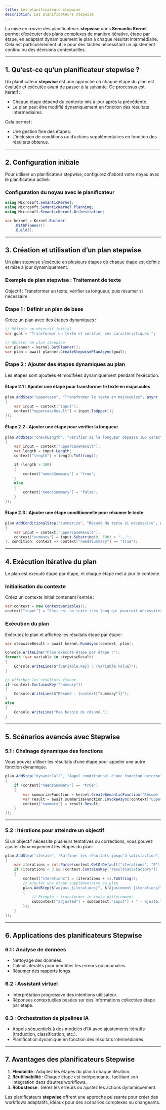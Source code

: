 ```yaml
---
title: Les planificateurs stepwise
description: Les planificateurs stepwise
---
```



La mise en œuvre des planificateurs **stepwise** dans **Semantic Kernel** permet d’exécuter des plans complexes de manière itérative, étape par étape, en adaptant dynamiquement le plan à chaque résultat intermédiaire. Cela est particulièrement utile pour des tâches nécessitant un ajustement continu ou des décisions contextuelles.

---

## **1. Qu’est-ce qu’un planificateur stepwise ?**

Un planificateur **stepwise** est une approche où chaque étape du plan est évaluée et exécutée avant de passer à la suivante. Ce processus est itératif :

- Chaque étape dépend du contexte mis à jour après la précédente.
- Le plan peut être modifié dynamiquement en fonction des résultats intermédiaires.

Cela permet :

- Une gestion fine des étapes.
- L’inclusion de conditions ou d’actions supplémentaires en fonction des résultats obtenus.

---

## **2. Configuration initiale**

Pour utiliser un planificateur stepwise, configurez d'abord votre noyau avec le planificateur activé.

### **Configuration du noyau avec le planificateur**

```csharp
using Microsoft.SemanticKernel;
using Microsoft.SemanticKernel.Planning;
using Microsoft.SemanticKernel.Orchestration;

var kernel = Kernel.Builder
    .WithPlanner()
    .Build();
```

---

## **3. Création et utilisation d’un plan stepwise**

Un plan stepwise s’exécute en plusieurs étapes où chaque étape est définie et mise à jour dynamiquement.

### **Exemple de plan stepwise : Traitement de texte**

Objectif : Transformer un texte, vérifier sa longueur, puis résumer si nécessaire.

### **Étape 1 : Définir un plan de base**

Créez un plan avec des étapes dynamiques :

```csharp
// Définir un objectif initial
var goal = "Transformer un texte et vérifier ses caractéristiques.";

// Générer un plan stepwise
var planner = kernel.GetPlanner();
var plan = await planner.CreateStepwisePlanAsync(goal);
```

### **Étape 2 : Ajouter des étapes dynamiques au plan**

Les étapes sont ajoutées et modifiées dynamiquement pendant l'exécution.

#### **Étape 2.1 : Ajouter une étape pour transformer le texte en majuscules**

```csharp
plan.AddStep("uppercase", "Transformer le texte en majuscules", async (context) =>
{
    var input = context["input"];
    context["uppercaseResult"] = input.ToUpper();
});
```

#### **Étape 2.2 : Ajouter une étape pour vérifier la longueur**

```csharp
plan.AddStep("checkLength", "Vérifier si la longueur dépasse 100 caractères", async (context) =>
{
    var input = context["uppercaseResult"];
    var length = input.Length;
    context["length"] = length.ToString();

    if (length > 100)
    {
        context["needsSummary"] = "true";
    }
    else
    {
        context["needsSummary"] = "false";
    }
});
```

#### **Étape 2.3 : Ajouter une étape conditionnelle pour résumer le texte**

```csharp
plan.AddConditionalStep("summarize", "Résumé du texte si nécessaire", async (context) =>
{
    var input = context["uppercaseResult"];
    context["summary"] = input.Substring(0, 100) + "...";
}, condition: context => context["needsSummary"] == "true");
```

---

## **4. Exécution itérative du plan**

Le plan est exécuté étape par étape, et chaque étape met à jour le contexte.

### **Initialisation du contexte**

Créez un contexte initial contenant l’entrée :

```csharp
var context = new ContextVariables();
context["input"] = "Ceci est un texte très long qui pourrait nécessiter un résumé si sa longueur dépasse 100 caractères.";
```

### **Exécution du plan**

Exécutez le plan et affichez les résultats étape par étape :

```csharp
var stepwiseResult = await kernel.RunAsync(context, plan);

Console.WriteLine("Plan exécuté étape par étape :");
foreach (var variable in stepwiseResult)
{
    Console.WriteLine($"{variable.Key} : {variable.Value}");
}

// Afficher les résultats finaux
if (context.ContainsKey("summary"))
{
    Console.WriteLine($"Résumé : {context["summary"]}");
}
else
{
    Console.WriteLine("Pas besoin de résumé.");
}
```

---

## **5. Scénarios avancés avec Stepwise**

### **5.1 : Chaînage dynamique des fonctions**

Vous pouvez utiliser les résultats d’une étape pour appeler une autre fonction dynamique.

```csharp
plan.AddStep("dynamicCall", "Appel conditionnel d'une fonction externe", async (context) =>
{
    if (context["needsSummary"] == "true")
    {
        var summarizeFunction = kernel.CreateSemanticFunction("Résumé : {{input}}");
        var result = await summarizeFunction.InvokeAsync(context["uppercaseResult"]);
        context["summary"] = result.Result;
    }
});
```

---

### **5.2 : Itérations pour atteindre un objectif**

Si un objectif nécessite plusieurs tentatives ou corrections, vous pouvez ajuster dynamiquement les étapes du plan :

```csharp
plan.AddStep("iterate", "Raffiner les résultats jusqu'à satisfaction", async (context) =>
{
    var iterations = int.Parse(context.GetOrDefault("iterations", "0"));
    if (iterations < 3 && !context.ContainsKey("resultSatisfactory"))
    {
        context["iterations"] = (iterations + 1).ToString();
        // Ajouter une étape supplémentaire au plan
        plan.AddStep($"adjust_{iterations}", $"Ajustement {iterations}", async (subContext) =>
        {
            // Exemple : transformer le texte différemment
            subContext["adjusted"] = subContext["input"] + " - ajusté.";
        });
    }
});
```

---

## **6. Applications des planificateurs Stepwise**

### **6.1 : Analyse de données**

- Nettoyage des données.
- Calculs itératifs pour identifier les erreurs ou anomalies.
- Résumer des rapports longs.

### **6.2 : Assistant virtuel**

- Interprétation progressive des intentions utilisateur.
- Réponses contextuelles basées sur des informations collectées étape par étape.

### **6.3 : Orchestration de pipelines IA**

- Appels séquentiels à des modèles d'IA avec ajustements itératifs (traduction, classification, etc.).
- Planification dynamique en fonction des résultats intermédiaires.

---

## **7. Avantages des planificateurs Stepwise**

1. **Flexibilité** : Adaptez les étapes du plan à chaque itération.
2. **Réutilisabilité** : Chaque étape est indépendante, facilitant son intégration dans d’autres workflows.
3. **Robustesse** : Gérez les erreurs ou ajustez les actions dynamiquement.

Les planificateurs **stepwise** offrent une approche puissante pour créer des workflows adaptatifs, idéaux pour des scénarios complexes ou changeants.
